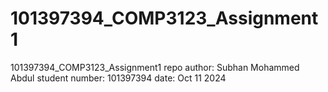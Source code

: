 # 101397394_COMP3123_Assignment1
101397394_COMP3123_Assignment1 repo
author: Subhan Mohammed Abdul
student number: 101397394
date: Oct 11 2024
